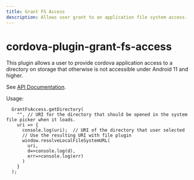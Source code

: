 ```yaml
---
title: Grant FS Access
description: Allows user grant to an application file system access.
---
```

<!--
# license: Licensed to the Apache Software Foundation (ASF) under one
#         or more contributor license agreements.  See the NOTICE file
#         distributed with this work for additional information
#         regarding copyright ownership.  The ASF licenses this file
#         to you under the Apache License, Version 2.0 (the
#         "License"); you may not use this file except in compliance
#         with the License.  You may obtain a copy of the License at
#
#           http://www.apache.org/licenses/LICENSE-2.0
#
#         Unless required by applicable law or agreed to in writing,
#         software distributed under the License is distributed on an
#         "AS IS" BASIS, WITHOUT WARRANTIES OR CONDITIONS OF ANY
#         KIND, either express or implied.  See the License for the
#         specific language governing permissions and limitations
#         under the License.
-->

# cordova-plugin-grant-fs-access


This plugin allows a user to provide cordova application access to a directory on storage that otherwise is not accessible under Android 11 and higher.

See [API Documentation](https://developer.android.com/training/data-storage/shared/documents-files#grant-access-directory).

Usage:
```
  GrantFsAccess.getDirectory(
    "", // URI for the directory that should be opened in the system file picker when it loads.
    uri => {
      console.log(uri);  // URI of the directory that user selected
      // Use the resulting URI with file plugin
      window.resolveLocalFileSystemURL(
        uri,
        d=>console.log(d),
        err=>console.log(err)
      )
    }
  );

```

